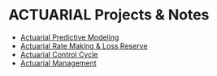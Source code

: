 # ACTUARIAL Projects & Notes

* [Actuarial Predictive Modeling](https://github.com/emoffee/Hyonotes/tree/master/Actuarial/PredictiveModeling)
* [Actuarial Rate Making & Loss Reserve](https://github.com/emoffee/Hyonotes/tree/master/Actuarial/RateMaking_LossReserving_for_PC_Insurance)
* [Actuarial Control Cycle](https://github.com/emoffee/Hyonotes/tree/master/Actuarial/ActuarialControlCycle)
* [Actuarial Management](https://github.com/emoffee/Hyonotes/tree/master/Actuarial/ActuarialManagement)